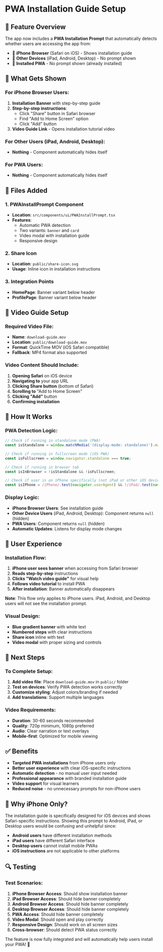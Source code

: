 # PWA Installation Guide Setup

## 📱 Feature Overview

The app now includes a **PWA Installation Prompt** that automatically detects whether users are accessing the app from:
- 📱 **iPhone Browser** (Safari on iOS) - Shows installation guide
- 🚫 **Other Devices** (iPad, Android, Desktop) - No prompt shown
- 📱 **Installed PWA** - No prompt shown (already installed)

## 🎯 What Gets Shown

### For iPhone Browser Users:
1. **Installation Banner** with step-by-step guide
2. **Step-by-step instructions**:
   - Click "Share" button in Safari browser
   - Find "Add to Home Screen" option
   - Click "Add" button
3. **Video Guide Link** - Opens installation tutorial video

### For Other Users (iPad, Android, Desktop):
- **Nothing** - Component automatically hides itself

### For PWA Users:
- **Nothing** - Component automatically hides itself

## 📁 Files Added

### 1. **PWAInstallPrompt Component**
- **Location**: `src/components/ui/PWAInstallPrompt.tsx`
- **Features**: 
  - Automatic PWA detection
  - Two variants: `banner` and `card`
  - Video modal with installation guide
  - Responsive design

### 2. **Share Icon**
- **Location**: `public/share-icon.svg`
- **Usage**: Inline icon in installation instructions

### 3. **Integration Points**
- **HomePage**: Banner variant below header
- **ProfilePage**: Banner variant below header

## 🎥 Video Guide Setup

### Required Video File:
- **Name**: `download-guide.mov`
- **Location**: `public/download-guide.mov`
- **Format**: QuickTime MOV (iOS Safari compatible)
- **Fallback**: MP4 format also supported

### Video Content Should Include:
1. **Opening Safari** on iOS device
2. **Navigating to** your app URL
3. **Clicking Share button** (bottom of Safari)
4. **Scrolling to** "Add to Home Screen"
5. **Clicking "Add"** button
6. **Confirming installation**

## 🔧 How It Works

### PWA Detection Logic:
```typescript
// Check if running in standalone mode (PWA)
const isStandalone = window.matchMedia('(display-mode: standalone)').matches;

// Check if running in fullscreen mode (iOS PWA)
const isFullscreen = window.navigator.standalone === true;

// Check if running in browser tab
const isInBrowser = !isStandalone && !isFullscreen;

// Check if user is on iPhone specifically (not iPad or other iOS devices)
const isIPhone = /iPhone/.test(navigator.userAgent) && !/iPad/.test(navigator.userAgent);
```

### Display Logic:
- **iPhone Browser Users**: See installation guide
- **Other Device Users** (iPad, Android, Desktop): Component returns `null` (hidden)
- **PWA Users**: Component returns `null` (hidden)
- **Automatic Updates**: Listens for display mode changes

## 📱 User Experience

### Installation Flow:
1. **iPhone user sees banner** when accessing from Safari browser
2. **Reads step-by-step** instructions
3. **Clicks "Watch video guide"** for visual help
4. **Follows video tutorial** to install PWA
5. **After installation**: Banner automatically disappears

**Note**: This flow only applies to iPhone users. iPad, Android, and Desktop users will not see the installation prompt.

### Visual Design:
- **Blue gradient banner** with white text
- **Numbered steps** with clear instructions
- **Share icon** inline with text
- **Video modal** with proper sizing and controls

## 🚀 Next Steps

### To Complete Setup:
1. **Add video file**: Place `download-guide.mov` in `public/` folder
2. **Test on devices**: Verify PWA detection works correctly
3. **Customize styling**: Adjust colors/branding if needed
4. **Add translations**: Support multiple languages

### Video Requirements:
- **Duration**: 30-60 seconds recommended
- **Quality**: 720p minimum, 1080p preferred
- **Audio**: Clear narration or text overlays
- **Mobile-first**: Optimized for mobile viewing

## ✅ Benefits

- **Targeted PWA installations** from iPhone users only
- **Better user experience** with clear iOS-specific instructions
- **Automatic detection** - no manual user input needed
- **Professional appearance** with branded installation guide
- **Video support** for visual learners
- **Reduced noise** - no unnecessary prompts for non-iPhone users

## 🎯 Why iPhone Only?

The installation guide is specifically designed for iOS devices and shows Safari-specific instructions. Showing this prompt to Android, iPad, or Desktop users would be confusing and unhelpful since:
- **Android users** have different installation methods
- **iPad users** have different Safari interface
- **Desktop users** cannot install mobile PWAs
- **iOS instructions** are not applicable to other platforms

## 🔍 Testing

### Test Scenarios:
1. **iPhone Browser Access**: Should show installation banner
2. **iPad Browser Access**: Should hide banner completely
3. **Android Browser Access**: Should hide banner completely
4. **Desktop Browser Access**: Should hide banner completely
5. **PWA Access**: Should hide banner completely
6. **Video Modal**: Should open and play correctly
7. **Responsive Design**: Should work on all screen sizes
8. **Cross-browser**: Should detect PWA status correctly

The feature is now fully integrated and will automatically help users install your PWA! 🎉 
